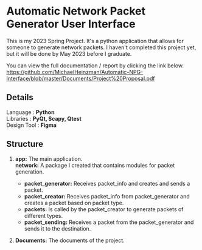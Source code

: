 # Automatic Network Packet Generator User Interface
This is my 2023 Spring Project. It's a python application that allows for someone to generate network packets. I haven't completed this project yet, but it will be done by May 2023 before I graduate.


You can view the full documentation / report by clicking the link below.
https://github.com/MichaelHeinzman/Automatic-NPG-Interface/blob/master/Documents/Project%20Proposal.pdf


## **Details**     
  Language : **Python**     
  Libraries : **PyQt, Scapy, Qtest**          
  Design Tool : **Figma**   

## **Structure**     

  1. **app:** The main application.    
    **network:** A package I created that contains modules for packet generation.     
      - **packet_generator:** Receives packet_info and creates and sends a packet.     
      - **packet_creator:** Receives packet_info from packet_generator and creates a packet based on packet type.    
      - **packets:** Is called by the packet_creator to generate packets of different types.     
      - **packet_sending:** Receives a packet from the packet_generator and sends it to the destination.   
  
  2. **Documents:** The documents of the project.
  
  
